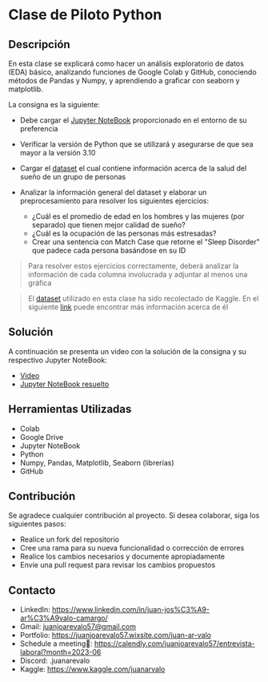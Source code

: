 # Clase de Piloto Python

## Descripción
En esta clase se explicará como hacer un análisis exploratorio de datos (EDA) básico, analizando funciones de Google Colab y GitHub, conociendo métodos de Pandas y Numpy, y aprendiendo a graficar con seaborn y matplotlib.

La consigna es la siguiente:
- Debe cargar el [Jupyter NoteBook](https://github.com/Arevalojj2020/Clase_Piloto_Python/blob/main/Clase_Piloto_Python.ipynb) proporcionado en el entorno de su preferencia
- Verificar la versión de Python que se utilizará y asegurarse de que sea mayor a la versión 3.10
- Cargar el [dataset](https://github.com/Arevalojj2020/Clase_Piloto_Python/blob/main/Sleep_health_and_lifestyle_dataset.csv) el cual contiene información acerca de la salud del sueño de un grupo de personas
- Analizar la información general del dataset y elaborar un preprocesamiento para resolver los siguientes ejercicios:

  - ¿Cuál es el promedio de edad en los hombres y las mujeres (por separado) que tienen mejor calidad de sueño?
  - ¿Cuál es la ocupación de las personas más estresadas?
  - Crear una sentencia con Match Case que retorne el "Sleep Disorder" que padece cada persona basándose en su ID

> Para resolver estos ejercicios correctamente, deberá analizar la información de cada columna involucrada y adjuntar al menos una gráfica

> El [dataset](https://github.com/Arevalojj2020/Clase_Piloto_Python/blob/main/Sleep_health_and_lifestyle_dataset.csv) utilizado en esta clase ha sido recolectado de Kaggle. En el siguiente [link](https://www.kaggle.com/datasets/uom190346a/sleep-health-and-lifestyle-dataset) puede encontrar más información acerca de él 

## Solución
A continuación se presenta un video con la solución de la consigna y su respectivo Jupyter NoteBook:
- [Video]()
- [Jupyter NoteBook resuelto](https://github.com/Arevalojj2020/Clase_Piloto_Python/blob/main/Clase_Piloto_Python_Resuelto.ipynb)

## Herramientas Utilizadas
- Colab
- Google Drive
- Jupyter NoteBook
- Python
- Numpy, Pandas, Matplotlib, Seaborn (librerías)
- GitHub

## Contribución
Se agradece cualquier contribución al proyecto. Si desea colaborar, siga los siguientes pasos:

- Realice un fork del repositorio
- Cree una rama para su nueva funcionalidad o corrección de errores
- Realice los cambios necesarios y documente apropiadamente
- Envíe una pull request para revisar los cambios propuestos

## Contacto

- LinkedIn: https://www.linkedin.com/in/juan-jos%C3%A9-ar%C3%A9valo-camargo/
- Gmail: juanjoarevalo57@gmail.com
- Portfolio: https://juanjoarevalo57.wixsite.com/juan-ar-valo
- Schedule a meeting🎯: https://calendly.com/juanjoarevalo57/entrevista-laboral?month=2023-06
- Discord: .juanarevalo
- Kaggle: https://www.kaggle.com/juanarvalo

